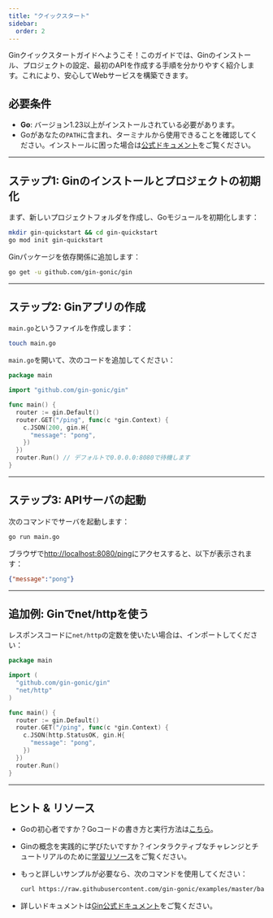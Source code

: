 ```yaml
---
title: "クイックスタート"
sidebar:
  order: 2
---
```


Ginクイックスタートガイドへようこそ！このガイドでは、Ginのインストール、プロジェクトの設定、最初のAPIを作成する手順を分かりやすく紹介します。これにより、安心してWebサービスを構築できます。

## 必要条件

- **Go**: バージョン1.23以上がインストールされている必要があります。
- Goがあなたの`PATH`に含まれ、ターミナルから使用できることを確認してください。インストールに困った場合は[公式ドキュメント](https://golang.org/doc/install)をご覧ください。

---

## ステップ1: Ginのインストールとプロジェクトの初期化

まず、新しいプロジェクトフォルダを作成し、Goモジュールを初期化します：

```sh
mkdir gin-quickstart && cd gin-quickstart
go mod init gin-quickstart
```

Ginパッケージを依存関係に追加します：

```sh
go get -u github.com/gin-gonic/gin
```

---

## ステップ2: Ginアプリの作成

`main.go`というファイルを作成します：

```sh
touch main.go
```

`main.go`を開いて、次のコードを追加してください：

```go
package main

import "github.com/gin-gonic/gin"

func main() {
  router := gin.Default()
  router.GET("/ping", func(c *gin.Context) {
    c.JSON(200, gin.H{
      "message": "pong",
    })
  })
  router.Run() // デフォルトで0.0.0.0:8080で待機します
}
```

---

## ステップ3: APIサーバの起動

次のコマンドでサーバを起動します：

```sh
go run main.go
```

ブラウザで[http://localhost:8080/ping](http://localhost:8080/ping)にアクセスすると、以下が表示されます：

```json
{"message":"pong"}
```

---

## 追加例: Ginでnet/httpを使う

レスポンスコードに`net/http`の定数を使いたい場合は、インポートしてください：

```go
package main

import (
  "github.com/gin-gonic/gin"
  "net/http"
)

func main() {
  router := gin.Default()
  router.GET("/ping", func(c *gin.Context) {
    c.JSON(http.StatusOK, gin.H{
      "message": "pong",
    })
  })
  router.Run()
}
```

---

## ヒント & リソース

- Goの初心者ですか？Goコードの書き方と実行方法は[こちら](https://golang.org/doc/code.html)。
- Ginの概念を実践的に学びたいですか？インタラクティブなチャレンジとチュートリアルのために[学習リソース](../learning-resources)をご覧ください。
- もっと詳しいサンプルが必要なら、次のコマンドを使用してください：

  ```sh
  curl https://raw.githubusercontent.com/gin-gonic/examples/master/basic/main.go > main.go
  ```

- 詳しいドキュメントは[Gin公式ドキュメント](https://github.com/gin-gonic/gin/blob/master/docs/doc.md)をご覧ください。
